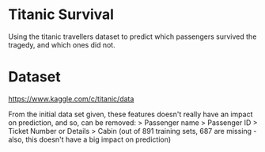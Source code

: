 # Titanic Survival
Using the titanic travellers dataset to predict which passengers survived the tragedy, and which ones did not.

# Dataset

https://www.kaggle.com/c/titanic/data


From the initial data set given, these features doesn't really have an impact on prediction, and so, can be removed:
    > Passenger name
    > Passenger ID
    > Ticket Number or Details
    > Cabin (out of 891 training sets, 687 are missing - also, this doesn't have a big impact on prediction)
